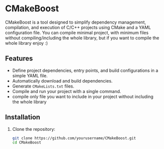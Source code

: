 # CMakeBoost

CMakeBoost is a tool designed to simplify dependency management, compilation, and execution of C/C++ projects using CMake and a YAML configuration file.
You can compile minimal project, with minimum files without compiling/including the whole library, but if you want to compile the whole library enjoy :)

## Features

- Define project dependencies, entry points, and build configurations in a simple YAML file.
- Automatically download and build dependencies.
- Generate `CMakeLists.txt` files.
- Compile and run your project with a single command.
- compile only file you want to include in your project without including the whole library

## Installation

1. Clone the repository:
   ```bash
   git clone https://github.com/yourusername/CMakeBoost.git
   cd CMakeBoost
